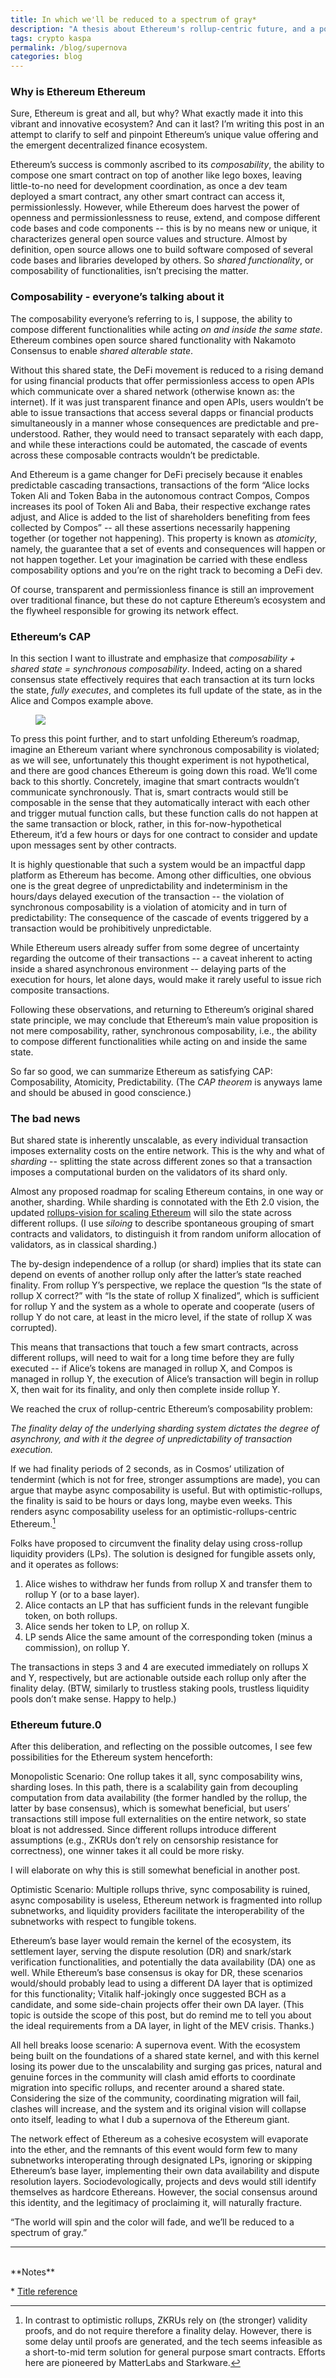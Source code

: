 ```yaml
---
title: In which we'll bе reduced to a spectrum of gray*
description: "A thesis about Ethereum's rollup-centric future, and a potential supernova event"
tags: crypto kaspa
permalink: /blog/supernova
categories: blog
---
```


### Why is Ethereum Ethereum

Sure, Ethereum is great and all, but why? What exactly made it into this vibrant and innovative ecosystem? And can it last? I’m writing this post in an attempt to clarify to self and pinpoint Ethereum’s unique value offering and the emergent decentralized finance ecosystem.

Ethereum’s success is commonly ascribed to its *composability*, the ability to compose one smart contract on top of another like lego boxes, leaving little-to-no need for development coordination, as once a dev team deployed a smart contract, any other smart contract can access it, permissionlessly. However, while Ethereum does harvest the power of openness and permissionlessness to reuse, extend, and compose different code bases and code components -- this is by no means new or unique, it characterizes general open source values and structure. Almost by definition, open source allows one to build software composed of several code bases and libraries developed by others. So *shared functionality*, or composability of functionalities, isn’t precising the matter.

### Composability - everyone’s talking about it

The composability everyone’s referring to is, I suppose, the ability to compose different functionalities while acting *on and inside the same state*. Ethereum combines open source shared functionality with Nakamoto Consensus to enable *shared alterable state*.

Without this shared state, the DeFi movement is reduced to a rising demand for using financial products that offer permissionless access to open APIs which communicate over a shared network (otherwise known as: the internet). If it was just transparent finance and open APIs, users wouldn’t be able to issue transactions that access several dapps or financial products simultaneously in a manner whose consequences are predictable and pre-understood. Rather, they would need to transact separately with each dapp, and while these interactions could be automated, the cascade of events across these composable contracts wouldn’t be predictable.

And Ethereum is a game changer for DeFi precisely because it enables predictable cascading transactions, transactions of the form “Alice locks Token Ali and Token Baba in the autonomous contract Compos, Compos increases its pool of Token Ali and Baba, their respective exchange rates adjust, and Alice is added to the list of shareholders benefiting from fees collected by Compos” -- all these assertions necessarily happening together (or together not happening). This property is known as *atomicity*, namely, the guarantee that a set of events and consequences will happen or not happen together. Let your imagination be carried with these endless composability options and you’re on the right track to becoming a DeFi dev.

Of course, transparent and permissionless finance is still an improvement over traditional finance, but these do not capture Ethereum’s ecosystem and the flywheel responsible for growing its network effect.

### Ethereum’s CAP

In this section I want to illustrate and emphasize that *composability + shared state = synchronous composability*. Indeed, acting on a shared consensus state effectively requires that each transaction at its turn locks the state, *fully executes*, and completes its full update of the state, as in the Alice and Compos example above.


<figure><img src="/static/asynccompose.png" loading="lazy" />
</figure>

To press this point further, and to start unfolding Ethereum’s roadmap, imagine an Ethereum variant where synchronous composability is violated; as we will see, unfortunately this thought experiment is not hypothetical, and there are good chances Ethereum is going down this road. We’ll come back to this shortly. Concretely, imagine that smart contracts wouldn’t communicate synchronously. That is, smart contracts would still be composable in the sense that they automatically interact with each other and trigger mutual function calls, but these function calls do not happen at the same transaction or block, rather, in this for-now-hypothetical Ethereum, it’d a few hours or days for one contract to consider and update upon messages sent by other contracts.

It is highly questionable that such a system would be an impactful dapp platform as Ethereum has become. Among other difficulties, one obvious one is the great degree of unpredictability and indeterminism in the hours/days delayed execution of the transaction -- the violation of synchronous composability is a violation of atomicity and in turn of predictability: The consequence of the cascade of events triggered by a transaction would be prohibitively unpredictable.

While Ethereum users already suffer from some degree of uncertainty regarding the outcome of their transactions -- a caveat inherent to acting inside a shared asynchronous environment -- delaying parts of the execution for hours, let alone days, would make it rarely useful to issue rich composite transactions.

Following these observations, and returning to Ethereum’s original shared state principle, 
we may conclude that Ethereum’s main value proposition is not mere composability, rather, synchronous composability, i.e., the ability to compose different functionalities while acting on and inside the same state.

So far so good, we can summarize Ethereum as satisfying CAP: Composability, Atomicity, Predictability. (The *CAP theorem* is anyways lame and should be abused in good conscience.)

### The bad news

But shared state is inherently unscalable, as every individual transaction imposes externality costs on the entire network. This is the why and what of *sharding* -- splitting the state across different zones so that a transaction imposes a computational burden on the validators of its shard only.

Almost any proposed roadmap for scaling Ethereum contains, in one way or another, sharding. While sharding is connotated with the Eth 2.0 vision, the updated [rollups-vision for scaling Ethereum](https://ethereum-magicians.org/t/a-rollup-centric-ethereum-roadmap/4698) will silo the state across different rollups. (I use *siloing* to describe spontaneous grouping of smart contracts and validators, to distinguish it from random uniform allocation of validators, as in classical sharding.)

The by-design independence of a rollup (or shard) implies that its state can depend on events of another rollup only after the latter’s state reached finality. From rollup Y’s perspective, we replace the question “Is the state of rollup X correct?” with “Is the state of rollup X finalized”, which is sufficient for rollup Y and the system as a whole to operate and cooperate (users of rollup Y do not care, at least in the micro level, if the state of rollup X was corrupted).

This means that transactions that touch a few smart contracts, across different rollups, will need to wait for a long time before they are fully executed -- if Alice’s tokens are managed in rollup X, and Compos is managed in rollup Y, the execution of Alice’s transaction will begin in rollup X, then wait for its finality, and only then complete inside rollup Y.
 
We reached the crux of rollup-centric Ethereum’s composability problem:

*The finality delay of the underlying sharding system dictates the degree of asynchrony, and with it the degree of unpredictability of transaction execution.*

If we had finality periods of 2 seconds, as in Cosmos’ utilization of tendermint (which is not for free, stronger assumptions are made), you can argue that maybe async composability is useful. But with optimistic-rollups, the finality is said to be hours or days long, maybe even weeks. This renders async composability useless for an optimistic-rollups-centric Ethereum.[^1]

Folks have proposed to circumvent the finality delay using cross-rollup liquidity providers (LPs). The solution is designed for fungible assets only, and it operates as follows:
1. Alice wishes to withdraw her funds from rollup X and transfer them to rollup Y (or to a base layer).
2. Alice contacts an LP that has sufficient funds in the relevant fungible token, on both rollups. 
3. Alice sends her token to LP, on rollup X.
4. LP sends Alice the same amount of the corresponding token (minus a commission), on rollup Y. 

The transactions in steps 3 and 4 are executed immediately on rollups X and Y, respectively, but are actionable outside each rollup only after the finality delay. (BTW, similarly to trustless staking pools, trustless liquidity pools don’t make sense. Happy to help.)

### Ethereum future.0

After this deliberation, and reflecting on the possible outcomes, I see few possibilities for the Ethereum system henceforth:

Monopolistic Scenario: One rollup takes it all, sync composability wins, sharding loses. In this path, there is a scalability gain from decoupling computation from data availability (the former handled by the rollup, the latter by base consensus), which is somewhat beneficial, but users’ transactions still impose full externalities on the entire network, so state bloat is not addressed. Since different rollups introduce different assumptions (e.g., ZKRUs don’t rely on censorship resistance for correctness), one winner takes it all could be more risky.

I will elaborate on why this is still somewhat beneficial in another post.

Optimistic Scenario: Multiple rollups thrive, sync composability is ruined, async composability is useless, Ethereum network is fragmented into rollup subnetworks, and liquidity providers facilitate the interoperability of the subnetworks with respect to fungible tokens.

Ethereum’s base layer would remain the kernel of the ecosystem, its settlement layer, serving the dispute resolution (DR) and snark/stark verification functionalities, and potentially the data availability (DA) one as well. While Ethereum’s base consensus is okay for DR, these scenarios would/should probably lead to using a different DA layer that is optimized for this functionality; Vitalik half-jokingly once suggested BCH as a candidate, and some side-chain projects offer their own DA layer. (This topic is outside the scope of this post, but do remind me to tell you about the ideal requirements from a DA layer, in light of the MEV crisis. Thanks.) 

All hell breaks loose scenario: A supernova event. With the ecosystem being built on the foundations of a shared state kernel, and with this kernel losing its power due to the unscalability and surging gas prices, natural and genuine forces in the community will clash amid efforts to coordinate migration into specific rollups, and recenter around a shared state. Considering the size of the community, coordinating migration will fail, clashes will increase, and the system and its original vision will collapse onto itself, leading to what I dub a supernova of the Ethereum giant.

The network effect of Ethereum as a cohesive ecosystem will evaporate into the ether, and the remnants of this event would form few to many subnetworks interoperating through designated LPs, ignoring or skipping Ethereum’s base layer, implementing their own data availability and dispute resolution layers. Sociodevologically, projects and devs would still identify themselves as hardcore Ethereans. However, the social consensus around this identity, and the legitimacy of proclaiming it, will naturally fracture.

“The world will spin and the color will fade, and we’ll be reduced to a spectrum of gray.”


---
<br>
**Notes**

\* [Title reference](https://www.youtube.com/watch?v=aJS5-0hyVA8)

[^1]: In contrast to optimistic rollups, ZKRUs rely on (the stronger) validity proofs, and do not require therefore a finality delay. However, there is some delay until proofs are generated, and the tech seems infeasible as a short-to-mid term solution for general purpose smart contracts. Efforts here are pioneered by MatterLabs and Starkware.
